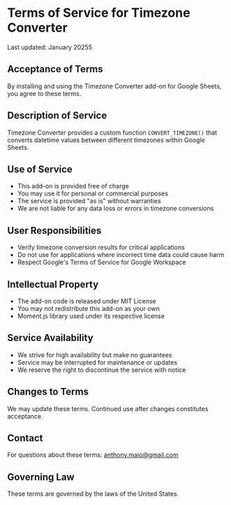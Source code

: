 # Terms of Service for Timezone Converter

Last updated: January 20255

## Acceptance of Terms

By installing and using the Timezone Converter add-on for Google Sheets, you agree to these terms.

## Description of Service

Timezone Converter provides a custom function `CONVERT_TIMEZONE()` that converts datetime values between different timezones within Google Sheets.

## Use of Service

- This add-on is provided free of charge
- You may use it for personal or commercial purposes
- The service is provided "as is" without warranties
- We are not liable for any data loss or errors in timezone conversions

## User Responsibilities

- Verify timezone conversion results for critical applications
- Do not use for applications where incorrect time data could cause harm
- Respect Google's Terms of Service for Google Workspace

## Intellectual Property

- The add-on code is released under MIT License
- You may not redistribute this add-on as your own
- Moment.js library used under its respective license

## Service Availability

- We strive for high availability but make no guarantees
- Service may be interrupted for maintenance or updates
- We reserve the right to discontinue the service with notice

## Changes to Terms

We may update these terms. Continued use after changes constitutes acceptance.

## Contact

For questions about these terms: anthony.maio@gmail.com

## Governing Law

These terms are governed by the laws of the United States.
